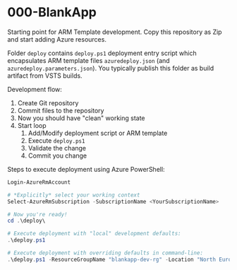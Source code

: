 # 000-BlankApp

Starting point for ARM Template development. Copy this 
repository as Zip and start adding Azure resources. 

Folder `deploy` contains `deploy.ps1` deployment
entry script which encapsulates ARM template files 
`azuredeploy.json` (and `azuredeploy.parameters.json`).
You typically publish this folder as build artifact from
VSTS builds.

Development flow:
1. Create Git repository
2. Commit files to the repository
3. Now you should have "clean" working state
4. Start loop
   1. Add/Modify deployment script or ARM template
   2. Execute `deploy.ps1`
   3. Validate the change
   4. Commit you change

Steps to execute deployment using Azure PowerShell: 
```powershell
Login-AzureRmAccount

# *Explicitly* select your working context
Select-AzureRmSubscription -SubscriptionName <YourSubscriptionName>

# Now you're ready!
cd .\deploy\

# Execute deployment with "local" development defaults:
.\deploy.ps1

# Execute deployment with overriding defaults in command-line:
.\deploy.ps1 -ResourceGroupName "blankapp-dev-rg" -Location "North Europe" -DynamicParameter1 "my parameter"

```